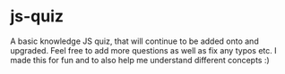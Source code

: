 # js-quiz

A basic knowledge JS quiz, that will continue to be added onto and upgraded. Feel free to add more questions as well as fix any typos etc. 
I made this for fun and to also help me understand different concepts :)
